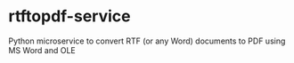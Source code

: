 # rtftopdf-service
Python microservice to convert RTF (or any Word) documents to PDF using MS Word and OLE
